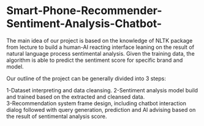 # Smart-Phone-Recommender-Sentiment-Analysis-Chatbot-


The main idea of our project is based on the knowledge of NLTK package from lecture to build a human-AI reacting interface leaning on the result of natural language process sentimental analysis. Given the training data, the algorithm is able to predict the sentiment score for specific brand and model. 


Our outline of the project can be generally divided into 3 steps: 

1-Dataset interpreting and data cleansing. 
2-Sentiment analysis model build and trained based on the extracted and cleansed data.  
3-Recommendation system frame design, including chatbot interaction dialog followed with query generation, prediction and AI advising based on the result of sentimental analysis score. 
